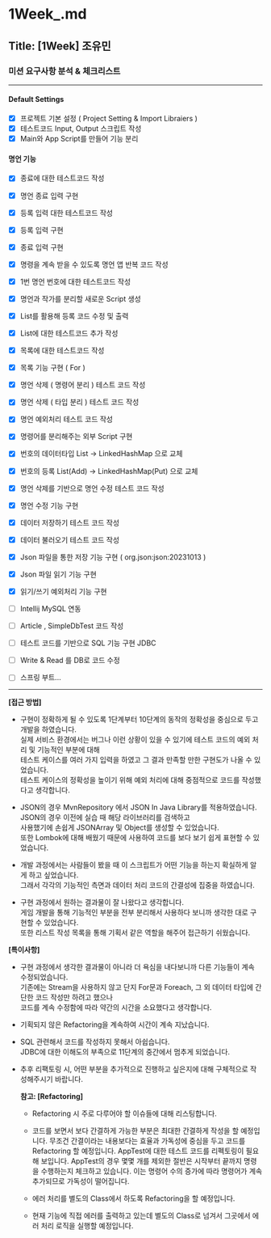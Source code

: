 # 1Week_.md

## Title: [1Week] 조유민

### 미션 요구사항 분석 & 체크리스트

---
#### Default Settings
- [x] 프로젝트 기본 설정 ( Project Setting & Import Libraiers )
- [x] 테스트코드 Input, Output 스크립트 작성
- [x] Main와 App Script를 만들어 기능 분리

#### 명언 기능
- [x] 종료에 대한 테스트코드 작성
- [x] 명언 종료 입력 구현


- [x] 등록 입력 대한 테스트코드 작성
- [x] 등록 입력 구현
- [x] 종료 입력 구현
- [x] 명령을 계속 받을 수 있도록 명언 앱 반복 코드 작성


- [x] 1번 명언 번호에 대한 테스트코드 작성
- [x] 명언과 작가를 분리할 새로운 Script 생성
- [x] List를 활용해 등록 코드 수정 및 출력


- [x] List에 대한 테스트코드 추가 작성


- [x] 목록에 대한 테스트코드 작성
- [x] 목록 기능 구현 ( For )


- [x] 명언 삭제 ( 명령어 분리 ) 테스트 코드 작성
- [x] 명언 삭제 ( 타입 분리 ) 테스트 코드 작성
- [x] 명언 예외처리 테스트 코드 작성
- [x] 명령어를 분리해주는 외부 Script 구현
- [x] 번호의 데이터타입  List -> LinkedHashMap 으로 교체
- [x] 번호의 등록 List(Add) -> LinkedHashMap(Put) 으로 교체


- [x] 명언 삭제를 기반으로 명언 수정 테스트 코드 작성
- [x] 명언 수정 기능 구현


- [x] 데이터 저장하기 테스트 코드 작성
- [x] 데이터 불러오기 테스트 코드 작성
- [x] Json 파일을 통한 저장 기능 구현 ( org.json:json:20231013 )
- [x] Json 파일 읽기 기능 구현
- [x] 읽기/쓰기 예외처리 기능 구현


- [ ] Intellij MySQL 연동
- [ ] Article , SimpleDbTest 코드 작성
- [ ] 테스트 코드를 기반으로 SQL 기능 구현 JDBC


- [ ] Write & Read 를 DB로 코드 수정


- [ ] 스프링 부트...

---

**[접근 방법]**

- 구현이 정확하게 될 수 있도록 1단계부터 10단계의 동작의 정확성을 중심으로 두고 개발을 하였습니다.
  <br>실제 서비스 환경에서는 버그나 이런 상황이 있을 수 있기에 테스트 코드의 예외 처리 및 기능적인 부분에 대해 
  <br>테스트 케이스를 여러 가지 입력을 하였고 그 결과 만족할 만한 구현도가 나올 수 있었습니다.
  <br>테스트 케이스의 정확성을 높이기 위해 예외 처리에 대해 중점적으로 코드를 작성했다고 생각합니다.


- JSON의 경우 MvnRepository 에서 JSON In Java Library를 적용하였습니다.
  <br> JSON의 경우 이전에 실습 때 해당 라이브러리를 검색하고
  <br>사용했기에 손쉽게 JSONArray 및 Object를 생성할 수 있었습니다.
  <br> 또한 Lombok에 대해 배웠기 때문에 사용하여 코드를 보다 보기 쉽게 표현할 수 있었습니다.


- 개발 과정에서는 사람들이 봤을 때 이 스크립트가 어떤 기능을 하는지 확실하게 알게 하고 싶었습니다.
  <br>그래서 각각의 기능적인 측면과 데이터 처리 코드의 간결성에 집중을 하였습니다.


- 구현 과정에서 원하는 결과물이 잘 나왔다고 생각합니다.
  <br>게임 개발을 통해 기능적인 부분을 전부 분리해서 사용하다 보니까 생각한 대로 구현할 수 있었습니다.
  <br>또한 리스트 작성 목록을 통해 기획서 같은 역할을 해주어 접근하기 쉬웠습니다.

**[특이사항]**

- 구현 과정에서 생각한 결과물이 아니라 더 욕심을 내다보니까 다른 기능들이 계속 수정되었습니다.
  <br>기존에는 Stream을 사용하지 않고 단지 For문과 Foreach, 그 외 데이터 타입에 간단한 코드 작성만 하려고 했으나
  <br>코드를 계속 수정함에 따라 약간의 시간을 소요했다고 생각합니다.


- 기획되지 않은 Refactoring을 계속하여 시간이 계속 지났습니다.


- SQL 관련해서 코드를 작성하지 못해서 아쉽습니다.
  <br>JDBC에 대한 이해도의 부족으로 11단계의 중간에서 멈추게 되었습니다.


- 추후 리팩토링 시, 어떤 부분을 추가적으로 진행하고 싶은지에 대해 구체적으로 작성해주시기 바랍니다.


  **참고: [Refactoring]**

    - Refactoring 시 주로 다루어야 할 이슈들에 대해 리스팅합니다.

    - 코드를 보면서 보다 간결하게 가능한 부분은 최대한 간결하게 작성을 할 예정입니다.
    무조건 간결이라는 내용보다는 효율과 가독성에 중심을 두고 코드를 Refactoring 할 예정입니다.
    AppTest에 대한 테스트 코드를 리펙토링이 필요해 보입니다.
    AppTest의 경우 몇몇 개를 제외한 절반은 시작부터 끝까지 명령을 수행하는지 체크하고 있습니다.
    이는 명령어 수의 증가에 따라 명령어가 계속 추가되므로 가독성이 떨어집니다.

    - 에러 처리를 별도의 Class에서 하도록 Refactoring을 할 예정입니다.
    - 현재 기능에 직접 에러를 출력하고 있는데 별도의 Class로 넘겨서 그곳에서 에러 처리 로직을 실행할 예정입니다.
    
